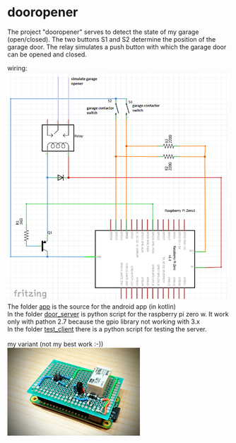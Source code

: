# dooropener
The project "dooropener" serves to detect the state of my garage (open/closed). The two buttons S1 and S2 determine the position of the garage door. The relay simulates a push button with which the garage door can be opened and closed.

wiring:<br>
<img src="https://github.com/MarcelScherer/dooropener/blob/master/docu/wiring.jpg" width="500">
<br>
The folder [app](https://github.com/MarcelScherer/dooropener/tree/master/app) is the source for the android app (in kotlin)<br>
In the folder [door_server](https://github.com/MarcelScherer/dooropener/tree/master/door_server) is python script for the raspberry pi zero w. It work only with pathon 2.7 because the gpio library not working with 3.x <br>
In the folder [test_client](https://github.com/MarcelScherer/dooropener/tree/master/test_client) there is a python script for testing the server.
<br>
<br>
my variant (not my best work :-))<br>
<img src="https://github.com/MarcelScherer/dooropener/blob/master/docu/pic.jpg" width="300">
